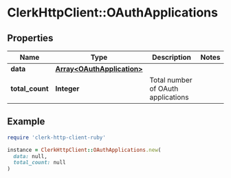 # ClerkHttpClient::OAuthApplications

## Properties

| Name | Type | Description | Notes |
| ---- | ---- | ----------- | ----- |
| **data** | [**Array&lt;OAuthApplication&gt;**](OAuthApplication.md) |  |  |
| **total_count** | **Integer** | Total number of OAuth applications  |  |

## Example

```ruby
require 'clerk-http-client-ruby'

instance = ClerkHttpClient::OAuthApplications.new(
  data: null,
  total_count: null
)
```

